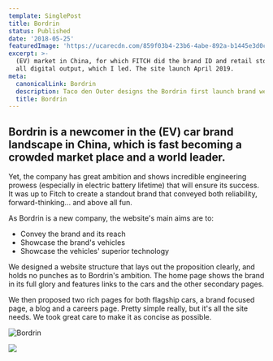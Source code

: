 ```yaml
---
template: SinglePost
title: Bordrin
status: Published
date: '2018-05-25'
featuredImage: 'https://ucarecdn.com/859f03b4-23b6-4abe-892a-b1445e3d0cda/'
excerpt: >-
  (EV) market in China, for which FITCH did the brand ID and retail stores and
  all digital output, which I led. The site launch April 2019.
meta:
  canonicalLink: Bordrin
  description: Taco den Outer designs the Bordrin first launch brand web site.
  title: Bordrin
---
```

## Bordrin is a newcomer in the (EV) car brand landscape in China, which is fast becoming a crowded market place and a world leader.

Yet, the company has great ambition and shows incredible engineering prowess (especially in electric battery lifetime) that will ensure its success. It was up to Fitch to create a standout brand that conveyed both reliability, forward-thinking... and above all fun.

As Bordrin is a new company, the website's main aims are to:

* Convey the brand and its reach
* Showcase the brand's vehicles
* Showcase the vehicles' superior technology

We designed a website structure that lays out the proposition clearly, and holds no punches as to Bordrin's ambition. The home page shows the brand in its full glory and features links to the cars and the other secondary pages.

We then proposed two rich pages for both flagship cars, a brand focused page, a blog and a careers page. Pretty simple really, but it's all the site needs. We took great care to make it as concise as possible.

![Bordrin](https://ucarecdn.com/240ac905-5033-432e-af79-36c53932a06d/ "Bordrin About Image")

![](https://ucarecdn.com/08d20a39-acbf-4255-add1-c859269dca62/)
